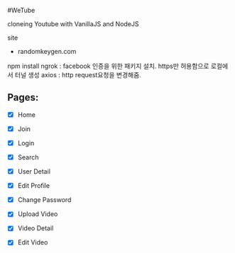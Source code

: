 #WeTube

cloneing Youtube with VanillaJS and NodeJS

site
- randomkeygen.com

npm install 
ngrok : facebook 인증을 위한 패키지 설치. https만 허용함으로 로컬에서 터널 생성
axios : http request요청을 변경해줌.

## Pages:

- [x] Home
- [x] Join
- [x] Login
- [x] Search
- [x] User Detail
- [x] Edit Profile
- [x] Change Password
- [x] Upload Video
- [x] Video Detail
- [x] Edit Video


